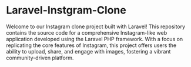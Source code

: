 # Laravel-Instgram-Clone
 Welcome to our Instagram clone project built with Laravel! This repository contains the source code for a comprehensive Instagram-like web application developed using the Laravel PHP framework. With a focus on replicating the core features of Instagram, this project offers users the ability to upload, share, and engage with images, fostering a vibrant community-driven platform.
